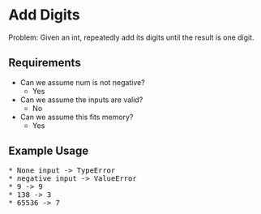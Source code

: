 # Add Digits

Problem: Given an int, repeatedly add its digits until the result is one digit.

## Requirements

- Can we assume num is not negative?
  - Yes
- Can we assume the inputs are valid?
  - No
- Can we assume this fits memory?
  - Yes

## Example Usage

<pre>
* None input -> TypeError
* negative input -> ValueError
* 9 -> 9
* 138 -> 3
* 65536 -> 7
</pre>

